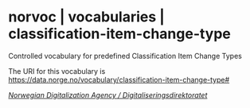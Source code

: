 # norvoc | vocabularies | classification-item-change-type

Controlled vocabulary for predefined Classification Item Change Types

The URI for this vocabulary is https://data.norge.no/vocabulary/classification-item-change-type#

[_Norwegian Digitalization Agency / Digitaliseringsdirektoratet_](https://digdir.no/)
